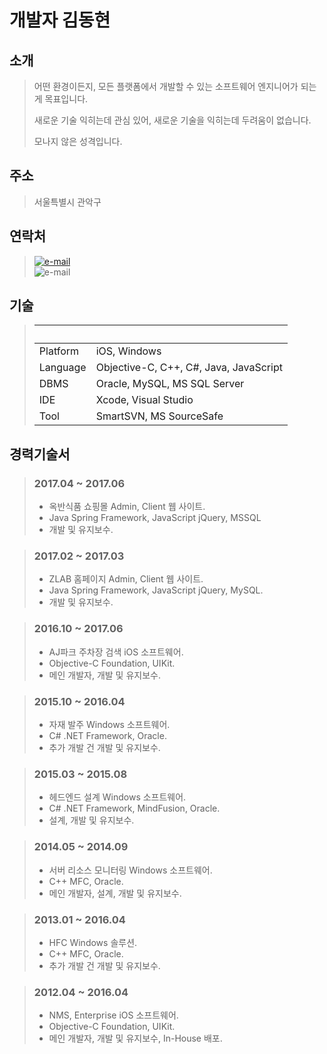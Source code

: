 # 개발자 김동현

## 소개
><p>어떤 환경이든지, 모든 플랫폼에서 개발할 수 있는 소프트웨어 엔지니어가 되는 게 목표입니다.</p>
><p>새로운 기술 익히는데 관심 있어, 새로운 기술을 익히는데 두려움이 없습니다.</p>
><p>모나지 않은 성격입니다.</p>

## 주소
>서울특별시 관악구

## 연락처
>[![e-mail](https://img.shields.io/badge/email-eastsunshinee@gmail.com-blue.svg)](mailto:yo@yevgnenll.me)<br />
>![e-mail](https://img.shields.io/badge/phone-010--4788--1327-blue.svg)

## 기술
>|  |  |
>| ------------- | ------------- |
>| Platform  | iOS, Windows |
>| Language  | Objective-C, C++, C#, Java, JavaScript |
>| DBMS | Oracle, MySQL, MS SQL Server |
>| IDE | Xcode, Visual Studio |
>| Tool | SmartSVN, MS SourceSafe |

## 경력기술서
>### 2017.04 ~ 2017.06
>- 옥반식품 쇼핑몰 Admin, Client 웹 사이트.
>- Java Spring Framework, JavaScript jQuery, MSSQL
>- 개발 및 유지보수.

>### 2017.02 ~ 2017.03
>- ZLAB 홈페이지 Admin, Client 웹 사이트.
>- Java Spring Framework, JavaScript jQuery, MySQL.
>- 개발 및 유지보수.

>### 2016.10 ~ 2017.06
>- AJ파크 주차장 검색 iOS 소프트웨어.
>- Objective-C Foundation, UIKit.
>- 메인 개발자, 개발 및 유지보수.

>### 2015.10 ~ 2016.04
>- 자재 발주 Windows 소프트웨어.
>- C# .NET Framework, Oracle.
>- 추가 개발 건 개발 및 유지보수.

>### 2015.03 ~ 2015.08
>- 헤드엔드 설계 Windows 소프트웨어. 
>- C# .NET Framework, MindFusion, Oracle.
>- 설계, 개발 및 유지보수.

>### 2014.05 ~ 2014.09
>- 서버 리소스 모니터링 Windows 소프트웨어.
>- C++ MFC, Oracle.
>- 메인 개발자, 설계, 개발 및 유지보수.

>### 2013.01 ~ 2016.04
>- HFC Windows 솔루션. 
>- C++ MFC, Oracle.
>- 추가 개발 건 개발 및 유지보수.

>### 2012.04 ~ 2016.04
>- NMS, Enterprise iOS 소프트웨어.
>- Objective-C Foundation, UIKit.
>- 메인 개발자, 개발 및 유지보수, In-House 배포.
